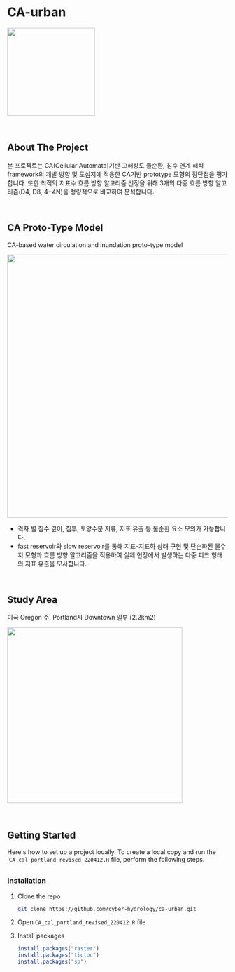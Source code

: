 # CA-urban

<p align="left">
    <img src="https://user-images.githubusercontent.com/99592576/195239646-2d08567d-e1d9-4083-81b2-f99f71fc0d04.jpg" width="200px" height="auto"/>
</p>

<br>

## About The Project

본 프로젝트는 CA(Cellular Automata)기반 고해상도 물순환, 침수 연계 해석 framework의 개발 방향 및 도심지에 적용한 CA기반 prototype 모형의 장단점을 평가합니다. 또한  최적의 지표수 흐름 방향 알고리즘 선정을 위해 3개의 다중 흐름 방향 알고리즘(D4, D8, 4+4N)을 정량적으로 비교하여 분석합니다.

<br>

## CA Proto-Type Model 

CA-based water circulation and inundation proto-type model

<p align="left">
    <img src="https://user-images.githubusercontent.com/99592576/170301234-4406eafe-e1b9-46ab-8bbf-e50ee23ca435.png" width="600px" height="auto"/>
</p>

- 격자 별 침수 깊이, 침투, 토양수분 저류, 지표 유출 등 물순환 요소 모의가 가능합니다.
- fast reservoir와 slow reservoir를 통해 지표-지표하 상태 구현 및 단순화된 물수지 모형과 흐름 방향 알고리즘을 적용하여 실제 현장에서 발생하는 다중 피크 형태의 지표 유출을 모사합니다.

<br>

## Study Area
미국 Oregon 주, Portland시 Downtown 일부 (2.2km2)

<p align="left">
    <img src="https://user-images.githubusercontent.com/99592576/170301319-5ea2ea3f-d716-4d34-b009-6d536046b725.png" width="400px" height="auto"/>
</p>
<br>

## Getting Started

Here's how to set up a project locally. 
To create a local copy and run the  `CA_cal_portland_revised_220412.R` file, perform the following steps.

<p style="margin-bottom:30px;"> </p>

### Installation

1. Clone the repo

    ```bash
    git clone https://github.com/cyber-hydrology/ca-urban.git
    ```

2. Open  `CA_cal_portland_revised_220412.R` file

3. Install packages

    ```r
    install.packages("raster")
    install.packages("tictoc")
    install.packages("sp")
    ```




<!--<p style="margin-top:10px;">
</p>  -->

<!--  
<p style="margin-top:20px;">
Using function R codes

```r
source('Neighbor_mat_OCC.R');
source('STRG_surflow2.R');
source('Transition_fun2.R')
```
</p>

<br>

## Code description
* 본인의 working directory 설정
```r
setwd('directory path')
```
* Cellular Automata Setting 
-->
